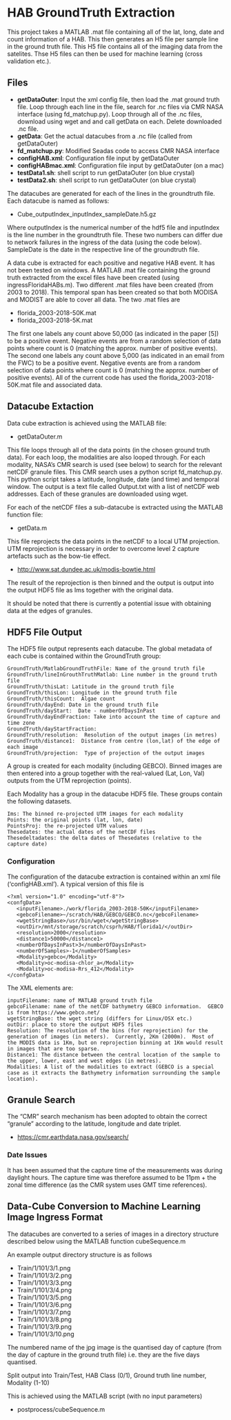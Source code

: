 # HAB GroundTruth Extraction

This project takes a MATLAB .mat file containing all of the lat, long, date
and count information of a HAB.  This then generates an H5 file per sample 
line in the ground truth file.  This H5 file contains all of the imaging 
data from the satelites.  Thse H5 files can then be used for machine 
learning (cross validation etc.).

## Files
* **getDataOuter**: Input the xml config file, then load the .mat ground truth
file.  Loop through each line in the file, search for .nc files via CMR
NASA interface (using fd_matchup.py).  Loop through all of the .nc files, 
download using wget and and call getData on each.  Delete downloaded .nc file.
* **getData**: Get the actual datacubes from a .nc file (called from getDataOuter)
* **fd_matchup.py**: Modified Seadas code to access CMR NASA interface
* **configHAB.xml**: Configuration file input by getDataOuter
* **configHABmac.xml**: Configuration file input by getDataOuter (on a mac)
* **testData1.sh**: shell script to run getDataOuter (on blue crystal)
* **testData2.sh**: shell script to run getDataOuter (on blue crystal)


The datacubes are generated for each of the lines in the groundtruth file.  Each datacube is named as follows:

* Cube_outputIndex_inputIndex_sampleDate.h5.gz

Where outputIndex is the numerical number of the hdf5 file and inputIndex is the line number in the groundtruth file.  These two numbers can differ due to network failures in the ingress of the data (using the code below).  SampleDate is the date in the respective line of the groundtruth file.

A data cube is extracted for each positive and negative HAB event. It has not been tested on windows.  A MATLAB .mat file containing the ground truth extracted from the excel files have been created (using ingressFloridaHABs.m).  Two different .mat files have been created (from 2003 to 2018).  This temporal span has been created so that both MODISA and MODIST are able to cover all data.  The two .mat files are

* florida_2003-2018-50K.mat
* florida_2003-2018-5K.mat

The first one labels any count above 50,000 (as indicated in the paper [5]) to be a positive event.  Negative events are from a random selection of data points where count is 0 (matching the approx. number of positive events). 
The second one labels any count above 5,000 (as indicated in an email from the FWC) to be a positive event.  Negative events are from a random selection of data points where count is 0 (matching the approx. number of positive events).  All of the current code has used the florida_2003-2018-50K.mat file and associated data.

## Datacube Extaction

Data cube extraction is achieved using the MATLAB file:

* getDataOuter.m

This file loops through all of the data points (in the chosen ground truth data).  For each loop, the modalities are also looped through.  For each modality, NASA’s CMR search is used (see below) to search for the relevant netCDF granule files.  This CMR search uses a python script fd_matchup.py.  This python script takes a latitude, longitude, date (and time) and temporal window.  The output is a text file called Output.txt with a list of netCDF web addresses.  Each of these granules are downloaded using wget.  

For each of the netCDF files a sub-datacube is extracted using the MATLAB function file:

* getData.m

This file reprojects the data points in the netCDF to a local UTM projection.  UTM reprojection is necessary in order to overcome level 2 capture artefacts such as the bow-tie effect. 

* http://www.sat.dundee.ac.uk/modis-bowtie.html

The result of the reprojection is then binned and the output is output into the output HDF5 file as Ims together with the original data.

It should be noted that there is currently a potential issue with obtaining data at the edges of granules.

## HDF5 File Output
The HDF5 file output represents each datacube.  The global metadata of each cube is contained within the GroundTruth group:
 
```
GroundTruth/MatlabGroundTruthFile: Name of the ground truth file
GroundTruth/lineInGrouthTruthMatlab: Line number in the ground truth file
GroundTruth/thisLat: Latitude in the ground truth file
GroundTruth/thisLon: Longitude in the ground truth file
GroundTruth/thisCount:  Algae count
GroundTruth/dayEnd: Date in the ground truth file
GroundTruth/dayStart:  Date - numberOfDaysInPast
GroundTruth/dayEndFraction: Take into account the time of capture and time zone
GroundTruth/dayStartFraction: 
GroundTruth/resolution:  Resolution of the output images (in metres)
GroundTruth/distance1:  Distance from centre (lon,lat) of the edge of each image
GroundTruth/projection:  Type of projection of the output images
```

A group is created for each modality (including GEBCO).  Binned images are then entered into a group together with the real-valued (Lat, Lon, Val) outputs from the UTM reprojection (points).

Each Modality has a group in the datacube HDF5 file.  These groups contain the following datasets.

```
Ims: The binned re-projected UTM images for each modality
Points: the original points (lat, lon, date)
PointsProj: the re-projected UTM values
Thesedates: the actual dates of the netCDF files 
Thesedeltadates: the delta dates of Thesedates (relative to the capture date)
```

### Configuration
The configuration of the datacube extraction is contained within an xml file (‘configHAB.xml’). A typical version of this file is 
 
```
<?xml version="1.0" encoding="utf-8"?>
<confgData>
   <inputFilename>./work/florida_2003-2018-50K</inputFilename>
   <gebcoFilename>~/scratch/HAB/GEBCO/GEBCO.nc</gebcoFilename>
   <wgetStringBase>/usr/bin/wget</wgetStringBase>
   <outDir>/mnt/storage/scratch/csprh/HAB/florida1/</outDir>
   <resolution>2000</resolution>
   <distance1>50000</distance1>
   <numberOfDaysInPast>3</numberOfDaysInPast>
   <numberOfSamples>-1</numberOfSamples>
   <Modality>gebco</Modality>
   <Modality>oc-modisa-chlor_a</Modality>
   <Modality>oc-modisa-Rrs_412</Modality>
</confgData>
```


The XML elements are:

```
inputFilename: name of MATLAB ground truth file
gebcoFilename: name of the netCDF bathymetry GEBCO information.  GEBCO is from https://www.gebco.net/
wgetStringBase: the wget string (differs for Linux/OSX etc.)
outDir: place to store the output HDF5 files
Resolution: The resolution of the bins (for reprojection) for the generation of images (in meters).  Currently, 2Km (2000m).  Most of the MODIS data is 1Km, but on reprojection binning at 1Km would result in images that are too sparse.
Distance1: The distance between the central location of the sample to the upper, lower, east and west edges (in metres).
Modalities: A list of the modalities to extract (GEBCO is a special case as it extracts the Bathymetry information surrounding the sample location).
```

##	Granule Search

The “CMR” search mechanism has been adopted to obtain the correct “granule” according to the latitude, longitude and date triplet.

* https://cmr.earthdata.nasa.gov/search/

### Date Issues
It has been assumed that the capture time of the measurements was during daylight hours.  The capture time was therefore assumed to be 11pm + the zonal time difference (as the CMR system uses GMT time references).

## Data-Cube Conversion to Machine Learning Image Ingress Format

The datacubes are converted to a series of images in a directory structure described below using the MATLAB function cubeSequence.m

An example output directory structure is as follows

* Train/1/101/3/1.png
* Train/1/101/3/2.png
* Train/1/101/3/3.png
* Train/1/101/3/4.png
* Train/1/101/3/5.png
* Train/1/101/3/6.png
* Train/1/101/3/7.png
* Train/1/101/3/8.png
* Train/1/101/3/9.png
* Train/1/101/3/10.png

The numbered name of the jpg image is the quantised day of capture (from the day of capture in the ground truth file) i.e. they are the five days quantised. 

Split output into Train/Test, HAB Class (0/1), Ground truth line number, Modality (1-10)

This is achieved using the MATLAB script (with no input parameters)

* postprocess/cubeSequence.m

